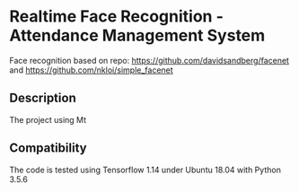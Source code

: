 # Realtime Face Recognition - Attendance Management System
Face recognition based on repo: https://github.com/davidsandberg/facenet and https://github.com/nkloi/simple_facenet
## Description
The project using Mt
## Compatibility
The code is tested using Tensorflow 1.14 under Ubuntu 18.04 with Python 3.5.6
